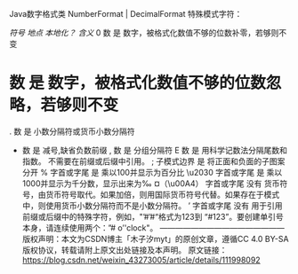 Java数字格式类 NumberFormat | DecimalFormat
特殊模式字符：

*符号*	*地点*	*本地化？*	*含义*
0	数	是	数字，被格式化数值不够的位数补零，若够则不变
#	数	是	数字，被格式化数值不够的位数忽略，若够则不变
.	数	是	小数分隔符或货币小数分隔符
-	数	是	减号,缺省负数前缀
,	数	是	分组分隔符
E	数	是	用科学记数法分隔尾数和指数。 不需要在前缀或后缀中引用。
;	子模式边界	是	将正面和负面的子图案分开
%	字首或字尾	是	乘以100并显示为百分比
\u2030	字首或字尾	是	乘以1000并显示为千分数，显示出来为‰
¤（\u00A4）	字首或字尾	没有	货币符号，由货币符号取代。如果加倍，则用国际货币符号代替。如果存在于模式中，则使用货币小数分隔符而不是小数分隔符。
’	字首或字尾	没有	用于引用前缀或后缀中的特殊字符，例如，"’#’#“格式为123到 “#123”。要创建单引号本身，请连续使用两个：”# o’'clock"。
————————————————
版权声明：本文为CSDN博主「木子汐myt」的原创文章，遵循CC 4.0 BY-SA版权协议，转载请附上原文出处链接及本声明。
原文链接：https://blog.csdn.net/weixin_43273005/article/details/111998092
